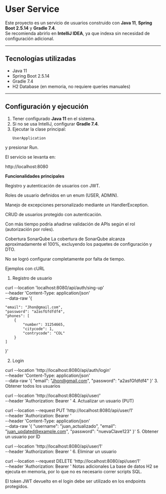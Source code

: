 # User Service

Este proyecto es un servicio de usuarios construido con **Java 11**, **Spring Boot 2.5.14** y **Gradle 7.4**.  
Se recomienda abrirlo en **IntelliJ IDEA**, ya que indexa sin necesidad de configuración adicional.

---

## Tecnologías utilizadas
- Java 11
- Spring Boot 2.5.14
- Gradle 7.4
- H2 Database (en memoria, no requiere queries manuales)

---

## Configuración y ejecución

1. Tener configurado **Java 11** en el sistema.
2. Si no se usa IntelliJ, configurar **Gradle 7.4**.
3. Ejecutar la clase principal:
   ```bash
   UserApplication

y presionar Run.

El servicio se levanta en:

http://localhost:8080

**Funcionalidades principales**

Registro y autenticación de usuarios con JWT.

Roles de usuario definidos en un enum (USER, ADMIN).

Manejo de excepciones personalizado mediante un HandlerException.

CRUD de usuarios protegido con autenticación.

Con más tiempo podría añadirse validación de APIs según el rol (autorización por roles).

Cobertura SonarQube
La cobertura de SonarQube alcanza aproximadamente el 100%,
excluyendo los paquetes de configuración y DTO.

No se logró configurar completamente por falta de tiempo.

Ejemplos con cURL
1. Registro de usuario

curl --location 'localhost:8080/api/auth/sing-up' \
--header 'Content-Type: application/json' \
--data-raw '{

    "email": "Jhon@gmail.com",
    "password": "a2asfGfdfdf4",
    "phones": [
        {
            "number": 31254665,
            "citycode": 1,
            "contrycode": "COL"
        }
    ]
}'

2. Login

curl --location 'http://localhost:8080/api/auth/login' \
--header 'Content-Type: application/json' \
--data-raw '{
"email": "Jhon@gmail.com",
"password": "a2asfGfdfdf4"
}'
3. Obtener todos los usuarios

   curl --location 'http://localhost:8080/api/user/' \
   --header 'Authorization: Bearer <TOKEN>'
4. Actualizar un usuario (PUT)

   curl --location --request PUT 'http://localhost:8080/api/user/1' \
   --header 'Authorization: Bearer <TOKEN>' \
   --header 'Content-Type: application/json' \
   --data-raw '{
   "username": "juan_actualizado",
   "email": "juan_updated@example.com",
   "password": "nuevaClave123"
   }'
5. Obtener un usuario por ID

   curl --location 'http://localhost:8080/api/user/1' \
   --header 'Authorization: Bearer <TOKEN>'
6. Eliminar un usuario

   curl --location --request DELETE 'http://localhost:8080/api/user/1' \
   --header 'Authorization: Bearer <TOKEN>'
   Notas adicionales
   La base de datos H2 se ejecuta en memoria, por lo que no es necesario correr scripts SQL.

El token JWT devuelto en el login debe ser utilizado en los endpoints protegidos.